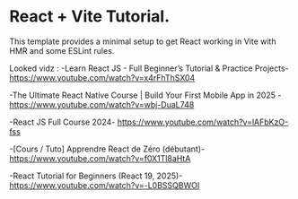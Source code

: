 # React + Vite Tutorial.

This template provides a minimal setup to get React working in Vite with HMR and some ESLint rules.

Looked vidz : 
-Learn React JS - Full Beginner’s Tutorial & Practice Projects-
https://www.youtube.com/watch?v=x4rFhThSX04

-The Ultimate React Native Course | Build Your First Mobile App in 2025 -
https://www.youtube.com/watch?v=wbj-DuaL748

-React JS Full Course 2024-
https://www.youtube.com/watch?v=lAFbKzO-fss

-[Cours / Tuto] Apprendre React de Zéro (débutant)-
https://www.youtube.com/watch?v=f0X1Tl8aHtA

-React Tutorial for Beginners (React 19, 2025)-
https://www.youtube.com/watch?v=-L0BSSQBWOI


